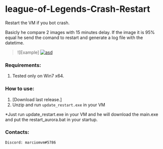# league-of-Legends-Crash-Restart
Restart the VM if you bot crash.

Basicly he compare 2 images with 15 minutes delay. If the image it is 95% equal he send the comand to restart and generate a log file with the datetime.

> ![Example]
<a href="https://ibb.co/fGpvB45"><img src="https://i.ibb.co/wrWs3MX/asd.png" alt="asd" border="0"></a>

### Requirements:

1. Tested only on Win7 x64.

### How to use:

1. [Download last release.]
2. Unzip and run `update_restart.exe` in your VM

*Just run update_restart.exe in your VM and he will download the main.exe and put the restart_aurora.bat in your startup.

### Contacts:
```
Discord: marciomvm#5786
```

